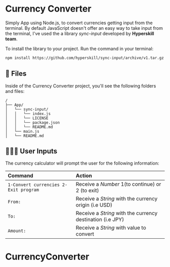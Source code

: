 # Currency Converter

Simply App using Node.js, to convert currencies getting input from the terminal. By default JavaScript doesn't offer an easy way to take input from the terminal, I've used the a library *sync-input* developed by **Hyperskill team**.

To install the library to your project. Run the command in your terminal:

```sh
npm install https://github.com/hyperskill/sync-input/archive/v1.tar.gz
```

## 📂 Files

Inside of the Currency Converter project, you'll see the following folders and files:

```text
/
├── App/
│   └── sync-input/
│   │   └── index.js
│   │   └── LICENSE
│   │   └── package.json
│   │   └── README.md
│   └── main.js
│   └── README.md
```

## 👨🏻‍💻‍ User Inputs

The currency calculator will prompt the user for the following information:

| Command                               | Action                                                     |
|:--------------------------------------|:-----------------------------------------------------------|
| `1-Convert currencies 2-Exit program` | Receive a *Number* 1(to continue) or 2 (to exit)           |
| `From:`                               | Receive a *String* with the currency origin (i.e USD)      |
| `To:`                                 | Receive a *String* with the currency destination (i.e JPY) |
| `Amount:`                             | Receive a *String* with value to convert                   |
# CurrencyConverter
